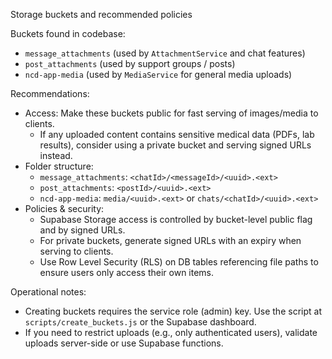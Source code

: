 Storage buckets and recommended policies

Buckets found in codebase:

- `message_attachments` (used by `AttachmentService` and chat features)
- `post_attachments` (used by support groups / posts)
- `ncd-app-media` (used by `MediaService` for general media uploads)

Recommendations:

- Access: Make these buckets public for fast serving of images/media to clients.
  - If any uploaded content contains sensitive medical data (PDFs, lab results), consider using a private bucket and serving signed URLs instead.
- Folder structure:
  - `message_attachments`: `<chatId>/<messageId>/<uuid>.<ext>`
  - `post_attachments`: `<postId>/<uuid>.<ext>`
  - `ncd-app-media`: `media/<uuid>.<ext>` or `chats/<chatId>/<uuid>.<ext>`
- Policies & security:
  - Supabase Storage access is controlled by bucket-level public flag and by signed URLs.
  - For private buckets, generate signed URLs with an expiry when serving to clients.
  - Use Row Level Security (RLS) on DB tables referencing file paths to ensure users only access their own items.

Operational notes:

- Creating buckets requires the service role (admin) key. Use the script at `scripts/create_buckets.js` or the Supabase dashboard.
- If you need to restrict uploads (e.g., only authenticated users), validate uploads server-side or use Supabase functions.
